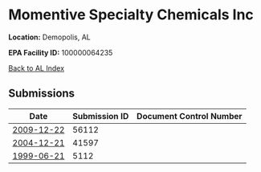 # Momentive Specialty Chemicals Inc

**Location:** Demopolis, AL

**EPA Facility ID:** 100000064235

[Back to AL Index](../../index.md)

## Submissions

| Date | Submission ID | Document Control Number |
|------|--------------|-------------------------|
| [2009-12-22](submissions/56112.md) | 56112 |  |
| [2004-12-21](submissions/41597.md) | 41597 |  |
| [1999-06-21](submissions/5112.md) | 5112 |  |

